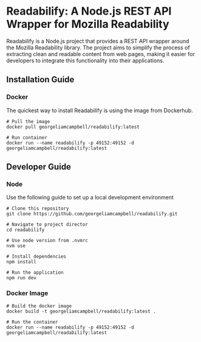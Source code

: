 # Readabilify: A Node.js REST API Wrapper for Mozilla Readability

Readabilify is a Node.js project that provides a REST API wrapper around the Mozilla Readability library. The project aims to simplify the process of extracting clean and readable content from web pages, making it easier for developers to integrate this functionality into their applications.

## Installation Guide

### Docker

The quickest way to install Readabilify is using the image from Dockerhub.

```
# Pull the image
docker pull georgeliamcampbell/readabilify:latest

# Run container
docker run --name readabilify -p 49152:49152 -d georgeliamcampbell/readabilify:latest
```

## Developer Guide

### Node

Use the following guide to set up a local development environment

```
# Clone this repository
git clone https://github.com/georgeliamcampbell/readabilify.git

# Navigate to project director
cd readabilify

# Use node version from .nvmrc
nvm use

# Install dependencies
npm install

# Run the application
npm run dev
```

### Docker Image

```
# Build the docker image
docker build -t georgeliamcampbell/readabilify:latest .

# Run the container
docker run --name readabilify -p 49152:49152 -d georgeliamcampbell/readabilify:latest
```